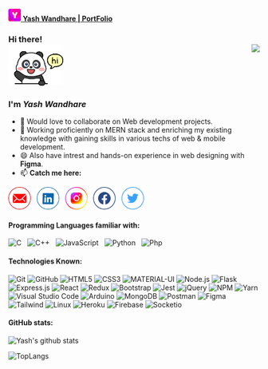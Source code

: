[<img width="25px" src="icon.png" /> **Yash Wandhare | PortFolio**](https://yashwandhare.web.app)
### Hi there! <br><img width="110px" src="tenor2.gif" /> <img align="right" src="https://komarev.com/ghpvc/?username=Yash7818&style=flat-square" />

### I'm ***Yash Wandhare***

- 👯 Would love to collaborate on Web development projects. 
- 🤔 Working proficiently on MERN stack and enriching my existing knowledge with gaining skills in various techs of web & mobile development.
- 😄 Also have intrest and hands-on experience in web designing with **Figma**. 
- 📫  **Catch me here:** 
<!--
**Contact me with the following :**<br> -->

[<img width="45px" src="gmail.png" />](mailto:yashwandhare1234@gmail.com) &nbsp;
[<img width="45px" src="linkedin.png" />](https://www.linkedin.com/in/yash-wandhare-10224018b/) &nbsp;
[<img width="45px" src="instagram.png" />](https://www.instagram.com/yashanandwandhare/) &nbsp;
[<img width="45px" src="facebook.png" />](https://www.facebook.com/yash.wandhare.5) &nbsp;
[<img width="45px" src="twitter.png" />](https://twitter.com/@YashWandhare1)


#### Programming Languages familiar with:

![C](https://img.shields.io/badge/-C-000000?style=flat&logo=c) &nbsp;
![C++](https://img.shields.io/badge/-C++-000000?style=flat&logo=c%2B%2B) &nbsp;
![JavaScript](https://img.shields.io/badge/-JavaScript-000000?style=flat&logo=javascript) &nbsp;
![Python](https://img.shields.io/badge/-Python-000000?style=flat&logo=python) &nbsp;
![Php](https://img.shields.io/badge/-Php-000000?style=flat&logo=php)
  
#### Technologies Known: 
![Git](https://img.shields.io/badge/-Git-222222?style=flat&logo=git&logoColor=F05032)
![GitHub](https://img.shields.io/badge/-GitHub-222222?style=flat&logo=github&logoColor=FFFFFF)
![HTML5](https://img.shields.io/badge/-HTML5-000000?style=flat&logo=html5)
![CSS3](https://img.shields.io/badge/-CSS-53e0ce?style=flat&logo=css3&logoColor=white)
![MATERIAL-UI](https://img.shields.io/badge/-MATERIAL%20UI-222222?style=flat&logo=material-ui&logoColor=2196f3)
![Node.js](https://img.shields.io/badge/-Node.js-222222?style=flat&logo=node.js&logoColor=339933)
![Flask](https://img.shields.io/badge/-Flask-222222?style=flat&logo=flask&logoColor=white)
![Express.js](https://img.shields.io/badge/-Express.js-222222?style=flat&logo=express.js&logoColor=339933)
![React](https://img.shields.io/badge/-React-222222?style=flat&logo=React&logoColor=61DAFB)
![Redux](https://img.shields.io/badge/-Redux-222222?style=flat&logo=Redux&logoColor=a950cc)
![Bootstrap](https://img.shields.io/badge/-Bootstrap-a950cc?style=flat&logo=bootstrap&logoColor=white)
![Jest](https://img.shields.io/badge/-Jest-Red?style=flat&logo=Jest&logoColor=white)
![jQuery](https://img.shields.io/badge/-jQuery-222222?style=flat&logo=jQuery&logoColor=0769AD)
![NPM](https://img.shields.io/badge/-NPM-f24130?style=flat&logo=npm&logoColor=white)
![Yarn](https://img.shields.io/badge/-yarn-f24130?style=flat&logo=yarn&logoColor=white)
![Visual Studio Code](https://img.shields.io/badge/-VSCode-444444?style=flat&logo=visual-studio-code&logoColor=007ACC)
![Arduino](https://img.shields.io/badge/-ARDUINO-4da6f0?style=flat&logo=arduino&logoColor=white)
![MongoDB](https://img.shields.io/badge/-MONGODB-black?style=badge&logo=mongodb&logoColor=38cf13)
![Postman](https://img.shields.io/badge/-POSTMAN-orange?style=flat&logo=postman&logoColor=white)
![Figma](https://img.shields.io/badge/-FIGMA-black?style=flat&logo=figma&logoColor=white)
![Tailwind](https://img.shields.io/badge/Tailwindcss%20-%2338B2AC.svg?&style=flat&logo=tailwind-css&logoColor=white)
![Linux](https://img.shields.io/badge/linux%20-black.svg?&style=flat&logo=linux&logoColor=orange)
![Heroku](https://img.shields.io/badge/heroku%20-a950cc.svg?&style=flat&logo=heroku&logoColor=purple)
![Firebase](https://img.shields.io/badge/firebase%20-ffffff.svg?&style=flat&logo=firebase&logoColor=orange)
![Socketio](https://img.shields.io/badge/socketio%20-ffffff.svg?&style=flat&logo=socketio&logoColor=orange)

#### GitHub stats:

![Yash's github stats](https://github-readme-stats.vercel.app/api?username=Yash7818&show_icons=true) 

![TopLangs](https://github-readme-stats.vercel.app/api/top-langs/?username=Yash7818&show_icons=true)

<!-- - 😄 Pronouns: ...
- ⚡ Fun fact: ...
-->
